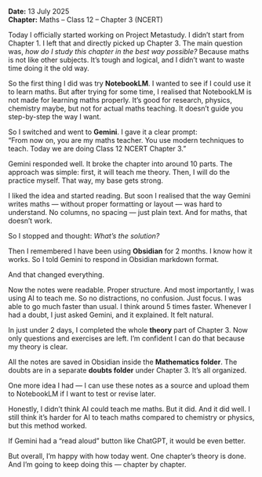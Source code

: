 **Date:** 13 July 2025  
**Chapter:** Maths – Class 12 – Chapter 3 (NCERT)

Today I officially started working on Project Metastudy. I didn’t start from Chapter 1. I left that and directly picked up Chapter 3. The main question was, _how do I study this chapter in the best way possible?_ Because maths is not like other subjects. It’s tough and logical, and I didn’t want to waste time doing it the old way.

So the first thing I did was try **NotebookLM**. I wanted to see if I could use it to learn maths. But after trying for some time, I realised that NotebookLM is not made for learning maths properly. It’s good for research, physics, chemistry maybe, but not for actual maths teaching. It doesn’t guide you step-by-step the way I want.

So I switched and went to **Gemini**. I gave it a clear prompt:  
“From now on, you are my maths teacher. You use modern techniques to teach. Today we are doing Class 12 NCERT Chapter 3.”

Gemini responded well. It broke the chapter into around 10 parts. The approach was simple: first, it will teach me theory. Then, I will do the practice myself. That way, my base gets strong.

I liked the idea and started reading. But soon I realised that the way Gemini writes maths — without proper formatting or layout — was hard to understand. No columns, no spacing — just plain text. And for maths, that doesn’t work.

So I stopped and thought: _What’s the solution?_

Then I remembered I have been using **Obsidian** for 2 months. I know how it works. So I told Gemini to respond in Obsidian markdown format.

And that changed everything.

Now the notes were readable. Proper structure. And most importantly, I was using AI to teach me. So no distractions, no confusion. Just focus. I was able to go much faster than usual. I think around 5 times faster. Whenever I had a doubt, I just asked Gemini, and it explained. It felt natural.

In just under 2 days, I completed the whole **theory** part of Chapter 3. Now only questions and exercises are left. I’m confident I can do that because my theory is clear.

All the notes are saved in Obsidian inside the **Mathematics folder**. The doubts are in a separate **doubts folder** under Chapter 3. It’s all organized.

One more idea I had — I can use these notes as a source and upload them to NotebookLM if I want to test or revise later.

Honestly, I didn’t think AI could teach me maths. But it did. And it did well. I still think it’s harder for AI to teach maths compared to chemistry or physics, but this method worked.

If Gemini had a “read aloud” button like ChatGPT, it would be even better.

But overall, I’m happy with how today went. One chapter’s theory is done. And I’m going to keep doing this — chapter by chapter.